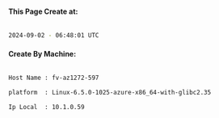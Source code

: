 
   
#### This Page Create at:

```bash

2024-09-02 - 06:48:01 UTC

```

#### Create By Machine:

```bash

Host Name : fv-az1272-597

platform  : Linux-6.5.0-1025-azure-x86_64-with-glibc2.35

Ip Local  : 10.1.0.59

```


